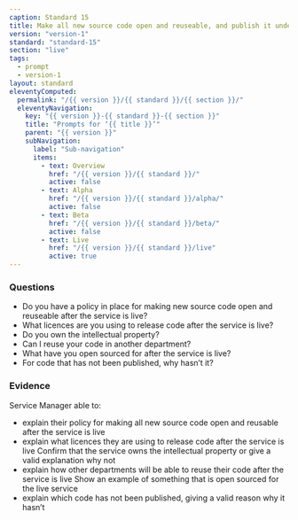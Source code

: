 ```yaml
---
caption: Standard 15
title: Make all new source code open and reuseable, and publish it under appropriate licences (or provide a convincing explanation as to why this cannot be done for specific subsets of the source code).
version: "version-1"
standard: "standard-15"
section: "live"
tags:
  - prompt
  - version-1
layout: standard
eleventyComputed:
  permalink: "/{{ version }}/{{ standard }}/{{ section }}/"
  eleventyNavigation:
    key: "{{ version }}-{{ standard }}-{{ section }}"
    title: "Prompts for ‘{{ title }}’"
    parent: "{{ version }}"
    subNavigation:
      label: "Sub-navigation"
      items:
        - text: Overview
          href: "/{{ version }}/{{ standard }}/"
          active: false
        - text: Alpha
          href: "/{{ version }}/{{ standard }}/alpha/"
          active: false
        - text: Beta
          href: "/{{ version }}/{{ standard }}/beta/"
          active: false
        - text: Live
          href: "/{{ version }}/{{ standard }}/live"
          active: true
---
```


### Questions

- Do you have a policy in place for making new source code open and reuseable after the service is live?
- What licences are you using to release code after the service is live?
- Do you own the intellectual property?
- Can I reuse your code in another department?
- What have you open sourced for after the service is live?
- For code that has not been published, why hasn’t it?

### Evidence

Service Manager able to:

- explain their policy for making all new source code open and reusable after the service is live
- explain what licences they are using to release code after the service is live
Confirm that the service owns the intellectual property or give a valid explanation why not
- explain how other departments will be able to reuse their code after the service is live
Show an example of something that is open sourced for the live service
- explain which code has not been published, giving a valid reason why it hasn’t
